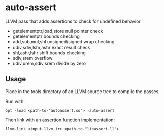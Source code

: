 # auto-assert
LLVM pass that adds assertions to check for undefined behavior

* getelementptr,load,store null pointer check
* getelementptr bounds checking
* add,sub,mul,shl unsigned/signed wrap checking
* udiv,sdiv,lshr,ashr exact result check
* shl,ashr,lshr shift bounds checking
* sdiv,srem overflow
* udiv,urem,sdiv,srem divide by zero

## Usage

Place in the tools directory of an LLVM source tree to compile the passes.

Run with:

    opt -load <path-to-"autoassert.so"> -auto-assert

Then link with an assertion function implementation:

    llvm-link <input-llvm-ir> <path-to-"libassert.ll">

